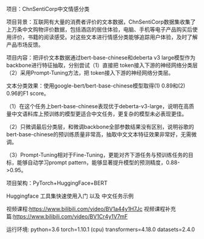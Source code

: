 项目：ChnSentiCorp中文情感分类

项目背景：互联网有大量的消费者评价的文本数据，ChnSentiCorp数据集收集了上万条中文购物评价数据，包括酒店的居住体验，电脑、手机等电子产品购买后使用评价，书籍的阅读感受。对这些文本进行情感分类能够追踪用户体验，及时了解产品市场反馈。

项目内容：把评价文本数据通过bert-base-chinese和deberta v3 large模型作为backbone进行特征抽取，分别尝试（1）直接把<CLS> token接入下游的神经网络分类层（2）采用Prompt-Tuning方法，把<MASK> token接入下游的神经网络分类层。

文本分类效果：使用google-bert/bert-base-chinese模型取得(1) 0.89和(2) 0.96的F1 score。

（1）在这个任务上bert-base-chinese表现优于deberta-v3-large，说明在高质量中文语料库上预训练的模型更适合中文任务，更复杂的模型未必表现更佳。

（2）只微调最后分类层，和微调backbone全部参数结果没有区别，说明谷歌的bert-base-chinese的预训练质量非常高，抽取中文文本特征效果非常好，无需微调。

（3）Prompt-Tuning相对于Fine-Tuning，更能对齐下游任务与预训练任务的目标，能够自动学习prompt pattern，能够显著提升模型的预测精度，0.88->0.95。

项目架构：PyTorch+HuggingFace+BERT


Huggingface 工具集快速使用入门 以及 中文任务示例


视频课程:https://www.bilibili.com/video/BV1a44y1H7Jc
视频课程补充篇:https://www.bilibili.com/video/BV1Cr4y1V7mF

运行环境:
python=3.6
torch=1.10.1 (cpu)
transformers=4.18.0
datasets=2.4.0
